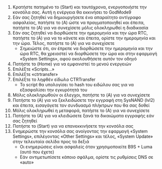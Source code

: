 1. Κρατήστε πατημένο το (Start) και ταυτόχρονα, ενεργοποιήστε την κονσόλα σας. Αυτή η ενέργεια θα εκκινήσει το GodMode9
2. Εάν σας ζητηθεί να δημιουργήσετε ένα απαραίτητο αντίγραφο ασφαλείας, πατήστε το (A) ώστε να πραγματοποιηθεί και έπειτα, πατήστε το (A) για να συνεχίσετε μόλις ολοκληρωθεί η διαδικασία
3. Εάν σας ζητηθεί να διορθώσετε την ημερομηνία και την ώρα RTC, πατήστε το (A) για να το κάνετε και έπειτα, ορίστε την ημερομηνία και την ώρα. Τέλος, πατήστε το (A) για να συνεχίσετε
    - Σημειώστε ότι, αν έπρεπε να διορθώσετε την ημερομηνία και την ώρα RTC, θα χρειαστεί να διορθώσετε την ώρα και στην εφαρμογή «System Settings», αφού ακολουθήσετε αυτόν τον οδηγό
4. Πατήστε το (Home) για να εμφανιστεί το μενού ενεργειών
5. Επιλέξτε «Scripts...»
6. Επιλέξτε «ctrtransfer»
7. Επιλέξτε το ληφθέν είδωλο CTRTransfer
    - Το script θα υπολογίσει το hash του ειδώλου σας για να εξασφαλίσει την εγκυρότητά του
8. Μόλις ολοκληρωθούν οι έλεγχοι, πατήστε το (A) για να συνεχίσετε
9. Πατήστε το (A) για να ξεκλειδώσετε την εγγραφή στη SysNAND (lvl2) και έπειτα, εισαγάγετε τον συνδυασμό πλήκτρων που θα σας δοθεί
10. Μόλις ολοκληρωθεί η μεταφορά, πατήστε το (Α) για να συνεχίσετε
11. Πατήστε το (Α) για να κλειδώσετε ξανά τα δικαιώματα εγγραφής εάν σας ζητηθεί
12. Πατήστε το (Start) για να επανεκκινήσετε την κονσόλα σας
13. Ενημερώστε την κονσόλα σας ανοίγοντας την εφαρμογή «System Settings», επιλέγοντας «Other Settings» και τέλος, «System Update» στην τελευταία σελίδα προς τα δεξιά
    - Οι ενημερώσεις είναι ασφαλείς όταν χρησιμοποιείτε B9S + Luma (αυτό που έχετε)
    - Εάν αντιμετωπίσετε κάποιο σφάλμα, ορίστε τις ρυθμίσεις DNS σε «auto»

